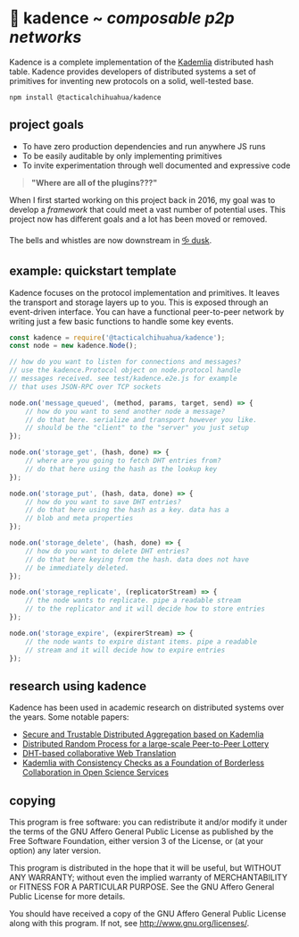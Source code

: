 # 🎼 kadence ~ *composable p2p networks*

Kadence is a complete implementation of the 
[Kademlia](http://www.scs.stanford.edu/%7Edm/home/papers/kpos.pdf) distributed 
hash table. Kadence provides developers of distributed systems a 
set of primitives for inventing new protocols on a solid, well-tested base.

```
npm install @tacticalchihuahua/kadence
```

## project goals

* To have zero production dependencies and run anywhere JS runs
* To be easily auditable by only implementing primitives
* To invite experimentation through well documented and expressive code

> **"Where are all of the plugins???"**

When I first started working on this project back in 2016, my goal 
was to develop a *framework* that could meet a vast number of 
potential uses. This project now has different goals and a lot has 
been moved or removed.

The bells and whistles are now downstream in [🝰 dusk](https://rundusk.org/).

## example: quickstart template

Kadence focuses on the protocol implementation and primitives. It leaves 
the transport and storage layers up to you. This is exposed through an 
event-driven interface. You can have a functional peer-to-peer network 
by writing just a few basic functions to handle some key events.

```js
const kadence = require('@tacticalchihuahua/kadence');
const node = new kadence.Node();

// how do you want to listen for connections and messages?
// use the kadence.Protocol object on node.protocol handle 
// messages received. see test/kadence.e2e.js for example 
// that uses JSON-RPC over TCP sockets

node.on('message_queued', (method, params, target, send) => {
    // how do you want to send another node a message?
    // do that here. serialize and transport however you like.
    // should be the "client" to the "server" you just setup
});

node.on('storage_get', (hash, done) => {
    // where are you going to fetch DHT entries from?
    // do that here using the hash as the lookup key
});

node.on('storage_put', (hash, data, done) => {
    // how do you want to save DHT entries?
    // do that here using the hash as a key. data has a 
    // blob and meta properties
});

node.on('storage_delete', (hash, done) => {
    // how do you want to delete DHT entries?
    // do that here keying from the hash. data does not have 
    // be immediately deleted.
});

node.on('storage_replicate', (replicatorStream) => {
    // the node wants to replicate. pipe a readable stream 
    // to the replicator and it will decide how to store entries
});

node.on('storage_expire', (expirerStream) => {
    // the node wants to expire distant items. pipe a readable
    // stream and it will decide how to expire entries
});

```

## research using kadence

Kadence has been used in academic research on distributed systems over the years. 
Some notable papers:

* [Secure and Trustable Distributed Aggregation based on Kademlia](https://arxiv.org/pdf/1709.03265.pdf)
* [Distributed Random Process for a large-scale Peer-to-Peer Lottery](https://hal.inria.fr/hal-01583824/document)
* [DHT-based collaborative Web Translation](https://etd.ohiolink.edu/!etd.send_file?accession=ucin1479821556144121&disposition=inline)
* [Kademlia with Consistency Checks as a Foundation of Borderless Collaboration in Open Science Services](https://www.sciencedirect.com/science/article/pii/S1877050916327041)

## copying

This program is free software: you can redistribute it and/or modify
it under the terms of the GNU Affero General Public License as published by
the Free Software Foundation, either version 3 of the License, or
(at your option) any later version.

This program is distributed in the hope that it will be useful,
but WITHOUT ANY WARRANTY; without even the implied warranty of
MERCHANTABILITY or FITNESS FOR A PARTICULAR PURPOSE.  See the
GNU Affero General Public License for more details.

You should have received a copy of the GNU Affero General Public License
along with this program.  If not, see <http://www.gnu.org/licenses/>.


